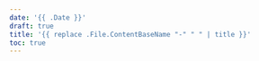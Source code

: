```yaml
---
date: '{{ .Date }}'
draft: true
title: '{{ replace .File.ContentBaseName "-" " " | title }}'
toc: true
---
```

